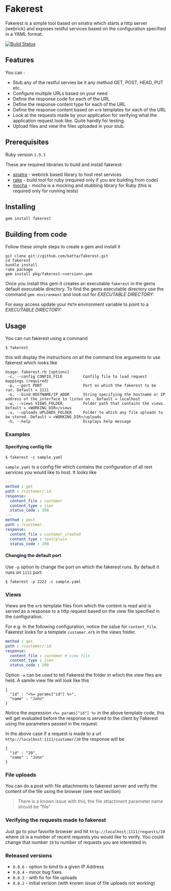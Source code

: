 # Fakerest

Fakerest is a simple tool based on sinatra which starts a http server (webrick) and exposes restful services based on the configuration specified in a YAML format.

[![Build Status](https://travis-ci.org/katta/fakerest.png)](https://travis-ci.org/katta/fakerest)


## Features

You can :

* Stub any of the restful servies be it any method GET, POST, HEAD, PUT etc.
* Configure multiple URLs based on your need
* Define the response code for each of the URL
* Define the response content type for each of the URL
* Define the response content based on `erb` templates for each of the URL
* Look at the requests made by your application for verifying what the application request look like. Quite handly for testing.
* Upload files and view the files uploaded in your stub.

## Prerequisites

Ruby version `1.9.3`

These are required libraries to build and install fakerest:

* [sinatra](https://github.com/sinatra/sinatra) - webrick based library to host rest services
* [rake](https://github.com/jimweirich/rake) - build tool for ruby (required only if you are building from code)
* [mocha](https://github.com/freerange/mocha) - mocha is a mocking and stubbing library for Ruby (this is required only for running tests)

## Installing

    gem install fakerest

## Building from code

Follow these simple steps to create a gem and install it

    git clone git://github.com/katta/fakerest.git
    cd fakerest
    bundle install
    rake package
    gem install pkg/fakerest-<version>.gem
    
Once you install this gem it creates an executable `fakerest` in the gems default executable directory. To find the gems executable directory use the command `gem environment` and look out for _EXECUTABLE DIRECTORY:_

For easy access update your `PATH` environment variable to point to a _EXECUTABLE DIRECTORY:_

## Usage

You can run fakerest using a command

    $ fakerest

this will display the instructions on all the command line arguments to use fakerest which looks like 

    Usage: fakerest.rb [options]
     -c, --config CONFIG_FILE         Confilg file to load request mappings (required)
     -p, --port PORT                  Port on which the fakerest to be run. Default = 1111
     -o, --bind HOSTNAME/IP_ADDR      String specifying the hostname or IP address of the interface to listen on . Default = localhost
     -w, --views VIEWS_FOLDER         Folder path that contains the views. Default = <WORKING_DIR>/views
     -u, --uploads UPLOADS_FOLDER     Folder to which any file uploads to be stored. Default = <WORKING_DIR>/uploads
     -h, --help                       Displays help message
    
### Examples

#### Specifying config file

    $ fakerest -c sample.yaml
    
`sample.yaml` is a config file which contains the configuration of all rest services you would like to host. It looks like 
```yml
---
method : get
path : /customer/:id
response:
  content_file : customer
  content_type : json
  status_code : 200
---
method : post
path : /customer
response:
  content_file : customer_created
  content_type : text/plain
  status_code : 200
```
#### Changing the default port

Use `-p` option to change the port on which the fakerest runs. By default it runs on `1111` port.

    $ fakerest -p 2222 -c sample.yaml

### Views

Views are the `erb` template files from which the content is read and is served as a response to a http request based on the view file specified in the configuration.

For e.g. In the following configuration, notice the value for `content_file`. Fakerest looks for a template `customer.erb` in the views folder.
```yml
method : get
path : /customer/:id
response:
  content_file : customer # view file
  content_type : json 
  status_code : 200
```
Option `-w` can be used to tell Fakerest the folder in which the view files are held. A samile view file will look like this

```erb
{
  "id" : "<%= params["id"] %>",
  "name" : "John"
}
```

Notice the expression `<%= params["id"] %>` in the above template code, this will get evaluated before the response is served to the client by Fakerest using the parameters passed in the request.

In the above case if a request is made to a url `http://localhost:1111/customer/20` the response will be 

```erb
{
  "id" : "20",
  "name" : "John"
}
```

### File uploads

You can do a post with file attachments to fakerest server and verify the content of the file using the browser (see next section)

> There is a known issue with this, the file attachment parameter name should be "file"

### Verifying the requests made to fakerest

Just go to your favorite browser and hit `http://localhost:1111/requests/10` where `10` is a number of recent requests you would like to verify. You could change that number `10` to number of requests you are interested in.

### Released versions

* `0.0.6` - option to bind to a given IP Address
* `0.0.4` - minor bug fixes
* `0.0.3` - with fix for file uploads
* `0.0.2` - initial version (with known issue of file uploads not working)
